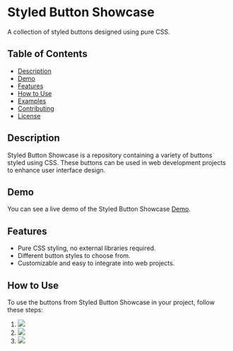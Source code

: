# Styled Button Showcase

A collection of styled buttons designed using pure CSS.

## Table of Contents
- [Description](#description)
- [Demo](#demo)
- [Features](#features)
- [How to Use](#how-to-use)
- [Examples](#examples)
- [Contributing](#contributing)
- [License](#license)

## Description

Styled Button Showcase is a repository containing a variety of buttons styled using CSS. These buttons can be used in web development projects to enhance user interface design.

## Demo

You can see a live demo of the Styled Button Showcase [Demo](https://styled-button-showcase.vercel.app/).

## Features

- Pure CSS styling, no external libraries required.
- Different button styles to choose from.
- Customizable and easy to integrate into web projects.

## How to Use

To use the buttons from Styled Button Showcase in your project, follow these steps:

1. <img src="https://img.shields.io/badge/HTML5-E34F26?style=for-the-badge&logo=html5&logoColor=white" />
2. <img src="https://img.shields.io/badge/CSS3-1572B6?style=for-the-badge&logo=css3&logoColor=white" />
3. <img src="https://img.shields.io/badge/JavaScript-F7DF1E?style=for-the-badge&logo=javascript&logoColor=black" />



